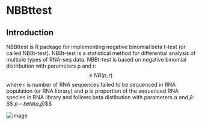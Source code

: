 # NBBttest
## Introduction
NBBttest is R package for implementing negative binomial beta t-test (or called NBBt-test). NBBt-test is a statistical method for differential analysis of multiple types of RNA-seq data. NBBt-test is based on negative binomial distribution with parameters p and r: 
 $$ x ~ NB(p,r)$$
where r is number of RNA sequences failed to be sequenced in RNA population (or RNA library) and p is proportion of the sequenced RNA species in RNA library and follows beta distibution with parameters $\alpha$ and $\beta$:
$$ 𝑝 $\backsim$ 𝑏𝑒𝑡𝑎(𝛼,𝛽)$$

![image](https://user-images.githubusercontent.com/14003650/185698478-a8ad2f85-b673-49aa-a5d0-cea217879fa6.png)

